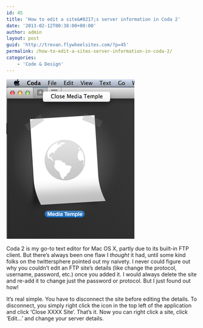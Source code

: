 ```yaml
---
id: 45
title: 'How to edit a site&#8217;s server information in Coda 2'
date: '2013-02-12T00:38:00+00:00'
author: admin
layout: post
guid: 'http://trevan.flywheelsites.com/?p=45'
permalink: /how-to-edit-a-sites-server-information-in-coda-2/
categories:
    - 'Code & Design'
---
```


![](/content/images/2013/Nov/disconnect_coda_site.png)

Coda 2 is my go-to text editor for Mac OS X, partly due to its built-in FTP client. But there’s always been one flaw I *thought* it had, until some kind folks on the twittersphere pointed out my naivety. I never could figure out why you couldn’t edit an FTP site’s details (like change the protocol, username, password, etc.) once you added it. I would always delete the site and re-add it to change just the password or protocol. But I just found out how!

It’s real simple. You have to disconnect the site before editing the details. To disconnect, you simply right click the icon in the top left of the application and click ‘Close XXXX Site’. That’s it. Now you can right click a site, click ‘Edit…’ and change your server details.